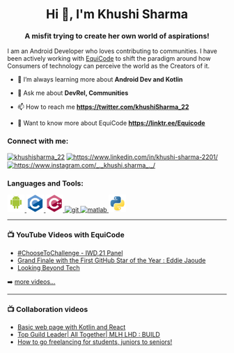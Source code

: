 <h1 align="center">Hi 👋, I'm Khushi Sharma</h1>
<h3 align="center">A misfit trying to create her own world of aspirations!</h3>

I am an Android Developer who loves contributing to communities. I have been actively working with [EquiCode](https://linktr.ee/Equicode) to shift the paradigm around how Consumers of technology can perceive the world as the Creators of it. 


- 🌱 I’m always learning more about **Android Dev and Kotlin**

- 💬 Ask me about **DevRel, Communities**

- 📫 How to reach me **https://twitter.com/khushiSharma_22**

- 🤝 Want to know more about EquiCode **https://linktr.ee/Equicode**

<h3 align="left">Connect with me:</h3>
<p align="left">
<a href="https://twitter.com/khushisharma_22" target="blank"><img align="center" src="https://cdn.jsdelivr.net/npm/simple-icons@3.0.1/icons/twitter.svg" alt="khushisharma_22" height="30" width="40" /></a>
<a href="https://linkedin.com/in/https://www.linkedin.com/in/khushi-sharma-2201/" target="blank"><img align="center" src="https://cdn.jsdelivr.net/npm/simple-icons@3.0.1/icons/linkedin.svg" alt="https://www.linkedin.com/in/khushi-sharma-2201/" height="30" width="40" /></a>
<a href="https://instagram.com/https://www.instagram.com/_._khushi.sharma_._/" target="blank"><img align="center" src="https://cdn.jsdelivr.net/npm/simple-icons@3.0.1/icons/instagram.svg" alt="https://www.instagram.com/_._khushi.sharma_._/" height="30" width="40" /></a>
</p>

<h3 align="left">Languages and Tools:</h3>
<p align="left"> <a href="https://developer.android.com" target="_blank"> <img src="https://raw.githubusercontent.com/devicons/devicon/master/icons/android/android-original-wordmark.svg" alt="android" width="40" height="40"/> </a> <a href="https://www.cprogramming.com/" target="_blank"> <img src="https://raw.githubusercontent.com/devicons/devicon/master/icons/c/c-original.svg" alt="c" width="40" height="40"/> </a> <a href="https://www.w3schools.com/cpp/" target="_blank"> <img src="https://raw.githubusercontent.com/devicons/devicon/master/icons/cplusplus/cplusplus-original.svg" alt="cplusplus" width="40" height="40"/> </a> <a href="https://git-scm.com/" target="_blank"> <img src="https://www.vectorlogo.zone/logos/git-scm/git-scm-icon.svg" alt="git" width="40" height="40"/> </a> <a href="https://www.mathworks.com/" target="_blank"> <img src="https://raw.githubusercontent.com/simple-icons/simple-icons/master/icons/mathworks.svg" alt="matlab" width="40" height="40"/> </a> <a href="https://www.python.org" target="_blank"> <img src="https://raw.githubusercontent.com/devicons/devicon/master/icons/python/python-original.svg" alt="python" width="40" height="40"/> </a> </p>


---

### 📺 YouTube Videos with EquiCode

<!-- YOUTUBE:START -->
- [#ChooseToChallenge - IWD,21 Panel](https://youtu.be/0wPc3WH8MJw)
- [Grand Finale with the First GitHub Star of the Year : Eddie Jaoude](https://youtu.be/G6ZfLQVpOhQ)
- [Looking Beyond Tech](https://youtu.be/dkFiyfSdIT4)

<!-- YOUTUBE:END -->

➡️ [more videos...](https://youtube.com/equicode)

---

### 📺 Collaboration videos 

<!-- YOUTUBE:START -->
- [Basic web page with Kotlin and React](https://youtu.be/uI3sjvuoPpc)
- [Top Guild Leader| All Together| MLH LHD : BUILD](https://youtu.be/Oxn1wnXcsLk)
- [How to go freelancing for students, juniors to seniors!](https://youtu.be/9ifDcq89Gws)

<!-- YOUTUBE:END -->

